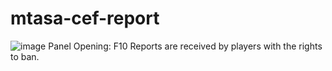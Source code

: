 # mtasa-cef-report
![image](https://user-images.githubusercontent.com/84703721/119364553-98abee00-bce1-11eb-82ad-8aa2c74c91a0.png)
Panel Opening: F10
Reports are received by players with the rights to ban.
